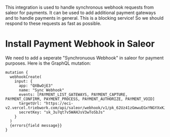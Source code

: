 This integration is used to handle synchronous webhook requests from saleor for payments. It can be used to add additional payment gateways and to handle payments in general.
This is a blocking service! So we should respond to these requests as fast as possible.

# Install Payment Webhook in Saleor

We need to add a seperate "Synchronuous Webhook" in saleor for payment purposes. Here is the GraphQL mutation:

```
mutation {
  webhookCreate(
    input: {
      app: "QXBwOjE3"
      name: "Sync Webhook"
      events: [PAYMENT_LIST_GATEWAYS, PAYMENT_CAPTURE, PAYMENT_CONFIRM, PAYMENT_PROCESS, PAYMENT_AUTHORIZE, PAYMENT_VOID]
      targetUrl: "https://eci-v2.vercel.triebwork.com/api/saleor/webhook/v1/pk_62Uz41zGmwuEGxYNGYXxKJ"
      secretKey: "sk_3u7qt7v5WAHJsV3wToSbJs"
    }
  )
  {errors{field message}}
}
```

